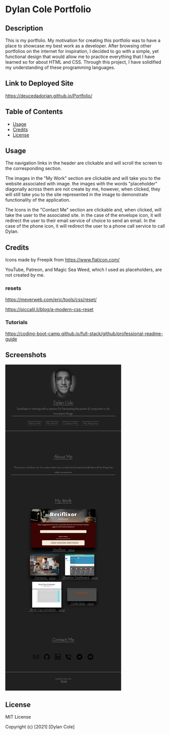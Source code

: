 # Dylan Cole Portfolio

## Description

This is my portfolio. My motivation for creating this portfolio was to have a place to showcase my best work as a developer. After browsing other portfolios on the internet for inspiration, I decided to go with a simple, yet functional design that would allow me to practice everything that I have learned so for about HTML and CSS. Through this project, I have solidified my understanding of these programming languages.

## Link to Deployed Site

https://deucedadorian.github.io/Portfolio/

## Table of Contents
- [Usage](#usage)
- [Credits](#credits)
- [License](#license)

## Usage
The navigation links in the header are clickable and will scroll the screen to the corresponding section.

The images in the "My Work" section are clickable and will take you to the website associated with image. the images with the words "placeholder" diagonally across them are not create by me, however, when clicked, they will still take you to the site represented in the image to demonstrate functionality of the application.

The Icons in the "Contact Me" section are clickable and, when clicked, will take the user to the associated site. in the case of the envelope icon, it will redirect the user to their email service of choice to send an email. In the case of the phone icon, it will redirect the user to a phone call service to call Dylan.

## Credits

Icons made by Freepik from https://www.flaticon.com/

YouTube, Patreon, and Magic Sea Weed, which I used as placeholders, are not created by me.

### resets

https://meyerweb.com/eric/tools/css/reset/

https://piccalil.li/blog/a-modern-css-reset

### Tutorials 

https://coding-boot-camp.github.io/full-stack/github/professional-readme-guide

## Screenshots

![Screenshot of deployed app](.\assets\images\deucedadorian.github.io_Portfolio_.png)

## License

MIT License

Copyright (c) [2021] [Dylan Cole]
